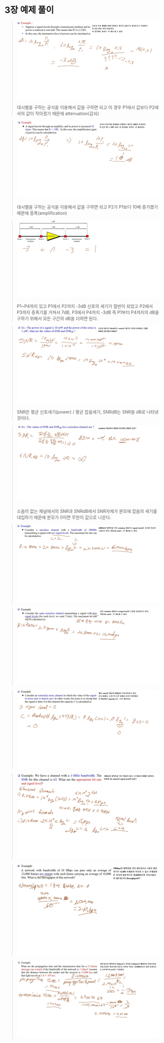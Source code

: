 # 3장 예제 풀이

>![1](/img2/1-1.jpg)
>
> 데시벨을 구하는 공식을 이용해서 값을 구하면 되고 이 경우 P1에서 값보다 P2에서의 값이 작아졌기 때문에 attenuation(감쇠)


>![1](/img2/1-2.jpg)
>
> 데시벨을 구하는 공식을 이용해서 값을 구하면 되고 P2가 P1보다 10배 증가했기때문에 증폭(amplification)


>![1](/img2/1-3.jpg)
>
>P1~P4까지 있고 P1에서 P2까지 -3dB 신호의 세기가 절반이 되었고 P2에서 P3까지 증폭기를 거쳐서 7dB, P3에서 P4까지 -3dB 즉 P1부터 P4까지의 dB을 구하기 위해서
>모든 구간의 dB을 더하면 된다.

>![1](/img2/1-4.jpg)
>
>SNR은 평균 신호세기(power) / 평균 잡음세기, SNRdB는 SNR을 dB로 나타낸것이다. 

>![1](/img2/1-5.jpg)
>
>소음이 없는 채널에서의 SNR과 SNRdB에서 SNR자체가 분모에 잡음의 세기를 대입하기 때문에 분모가 0이면 무한이 값으로 나온다.

>![1](/img2/1-6.jpg)
>
>

>![1](/img2/1-7.jpg)

>![1](/img2/1-8.jpg)

>![1](/img2/1-9.jpg)

>![1](/img2/1-10.jpg)

>![1](/img2/1-11.jpg)

